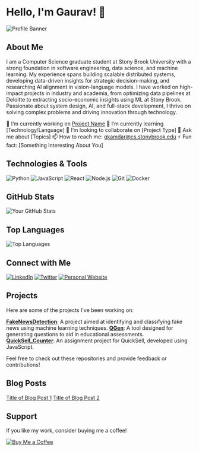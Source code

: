 # Hello, I'm Gaurav! 👋

![Profile Banner]([https://your-image-url.com/banner.png](https://github.com/gvdkamdar/gvdkamdar/blob/main/IMG_3217.jpeg))

## About Me

I am a Computer Science graduate student at Stony Brook University with a strong foundation in software engineering, data science, and machine learning. My experience spans building scalable distributed systems, developing data-driven insights for strategic decision-making, and researching AI alignment in vision-language models. I have worked on high-impact projects in industry and academia, from optimizing data pipelines at Deloitte to extracting socio-economic insights using ML at Stony Brook. Passionate about system design, AI, and full-stack development, I thrive on solving complex problems and driving innovation through technology.

🔭 I’m currently working on [Project Name](https://github.com/yourusername/projectname)
🌱 I’m currently learning [Technology/Language]
👯 I’m looking to collaborate on [Project Type]
💬 Ask me about [Topics]
📫 How to reach me: gkamdar@cs.stonybrook.edu
⚡ Fun fact: [Something Interesting About You]

## Technologies & Tools

![Python](https://img.shields.io/badge/-Python-333?style=flat&logo=python)
![JavaScript](https://img.shields.io/badge/-JavaScript-333?style=flat&logo=javascript)
![React](https://img.shields.io/badge/-React-333?style=flat&logo=react)
![Node.js](https://img.shields.io/badge/-Node.js-333?style=flat&logo=node.js)
![Git](https://img.shields.io/badge/-Git-333?style=flat&logo=git)
![Docker](https://img.shields.io/badge/-Docker-333?style=flat&logo=docker)

## GitHub Stats

![Your GitHub Stats](https://github-readme-stats.vercel.app/api?username=yourusername&show_icons=true&theme=radical)

## Top Languages

![Top Languages](https://github-readme-stats.vercel.app/api/top-langs/?username=yourusername&layout=compact&theme=radical)

## Connect with Me

[![LinkedIn](https://img.shields.io/badge/-LinkedIn-0077B5?style=flat&logo=linkedin)](https://www.linkedin.com/in/yourprofile)
[![Twitter](https://img.shields.io/badge/-Twitter-1DA1F2?style=flat&logo=twitter)](https://twitter.com/yourprofile)
[![Personal Website](https://img.shields.io/badge/-Website-000000?style=flat&logo=About.me)](https://yourwebsite.com)

## Projects

Here are some of the projects I've been working on:

[**FakeNewsDetection**](https://github.com/gvdkamdar/FakeNewsDetection): A project aimed at identifying and classifying fake news using machine learning techniques.
[**QGen**](https://github.com/gvdkamdar/QGen): A tool designed for generating questions to aid in educational assessments.
[**QuickSell_Counter**](https://github.com/gvdkamdar/QuickSell_Counter): An assignment project for QuickSell, developed using JavaScript.

Feel free to check out these repositories and provide feedback or contributions!

## Blog Posts

[Title of Blog Post 1](https://yourblog.com/post1)
[Title of Blog Post 2](https://yourblog.com/post2)

## Support

If you like my work, consider buying me a coffee!

[![Buy Me a Coffee](https://img.shields.io/badge/-Buy%20Me%20a%20Coffee-FFDD00?style=flat&logo=buy-me-a-coffee)](https://www.buymeacoffee.com/yourusername)
